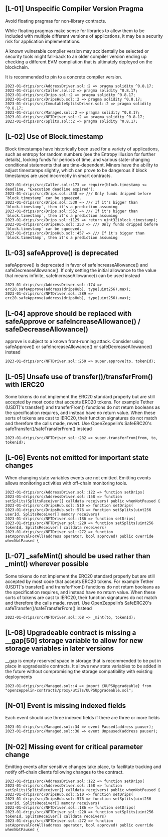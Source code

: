 

## [L-01] Unspecific Compiler Version Pragma

Avoid floating pragmas for non-library contracts.

While floating pragmas make sense for libraries to allow them to be included with multiple different versions of applications, it may be a security risk for application implementations.

A known vulnerable compiler version may accidentally be selected or security tools might fall-back to an older compiler version ending up checking a different EVM compilation that is ultimately deployed on the blockchain.

It is recommended to pin to a concrete compiler version.

```
2023-01-drips/src/AddressDriver.sol::2 => pragma solidity ^0.8.17;
2023-01-drips/src/Caller.sol::2 => pragma solidity ^0.8.17;
2023-01-drips/src/Drips.sol::2 => pragma solidity ^0.8.17;
2023-01-drips/src/DripsHub.sol::2 => pragma solidity ^0.8.17;
2023-01-drips/src/ImmutableSplitsDriver.sol::2 => pragma solidity ^0.8.17;
2023-01-drips/src/Managed.sol::2 => pragma solidity ^0.8.17;
2023-01-drips/src/NFTDriver.sol::2 => pragma solidity ^0.8.17;
2023-01-drips/src/Splits.sol::2 => pragma solidity ^0.8.17;
```

## [L-02] Use of Block.timestamp

Block timestamps have historically been used for a variety of applications, such as entropy for random numbers (see the Entropy Illusion for further details), locking funds for periods of time, and various state-changing conditional statements that are time-dependent. Miners have the ability to adjust timestamps slightly, which can prove to be dangerous if block timestamps are used incorrectly in smart contracts.

```
2023-01-drips/src/Caller.sol::173 => require(block.timestamp <= deadline, "Execution deadline expired");
2023-01-drips/src/Drips.sol::330 => /// Only funds dripped before `block.timestamp` can be squeezed.
2023-01-drips/src/Drips.sol::530 => /// If it's bigger than `block.timestamp`, then it's a prediction assuming
2023-01-drips/src/Drips.sol::552 => /// If it's bigger than `block.timestamp`, then it's a prediction assuming
2023-01-drips/src/Drips.sol::1129 => return uint32(block.timestamp);
2023-01-drips/src/DripsHub.sol::253 => /// Only funds dripped before `block.timestamp` can be squeezed.
2023-01-drips/src/DripsHub.sol::457 => /// If it's bigger than `block.timestamp`, then it's a prediction assuming
```

## [L-03] safeApprove() is deprecated

safeApprove() is deprecated in favor of safeIncreaseAllowance() and safeDecreaseAllowance(). If only setting the initial allowance to the value that means infinite, safeIncreaseAllowance() can be used instead

```
2023-01-drips/src/AddressDriver.sol::174 => erc20.safeApprove(address(dripsHub), type(uint256).max);
2023-01-drips/src/NFTDriver.sol::289 => erc20.safeApprove(address(dripsHub), type(uint256).max);
```

## [L-04] approve should be replaced with safeApprove or safeIncreaseAllowance() / safeDecreaseAllowance()

approve is subject to a known front-running attack. Consider using safeApprove() or safeIncreaseAllowance() or safeDecreaseAllowance() instead

```
2023-01-drips/src/NFTDriver.sol::250 => super.approve(to, tokenId);
```

## [L-05] Unsafe use of transfer()/transferFrom() with IERC20

Some tokens do not implement the ERC20 standard properly but are still accepted by most code that accepts ERC20 tokens. For example Tether (USDT)'s transfer() and transferFrom() functions do not return booleans as the specification requires, and instead have no return value. When these sorts of tokens are cast to IERC20, their function signatures do not match and therefore the calls made, revert. Use OpenZeppelin’s SafeERC20's safeTransfer()/safeTransferFrom() instead

```
2023-01-drips/src/NFTDriver.sol::282 => super.transferFrom(from, to, tokenId);
```

## [L-06] Events not emitted for important state changes

When changing state variables events are not emitted. Emitting events allows monitoring activities with off-chain monitoring tools.

```
2023-01-drips/src/AddressDriver.sol::122 => function setDrips(
2023-01-drips/src/AddressDriver.sol::158 => function setSplits(SplitsReceiver[] calldata receivers) public whenNotPaused {
2023-01-drips/src/DripsHub.sol::510 => function setDrips(
2023-01-drips/src/DripsHub.sol::576 => function setSplits(uint256 userId, SplitsReceiver[] memory receivers)
2023-01-drips/src/NFTDriver.sol::186 => function setDrips(
2023-01-drips/src/NFTDriver.sol::220 => function setSplits(uint256 tokenId, SplitsReceiver[] calldata receivers)
2023-01-drips/src/NFTDriver.sol::272 => function setApprovalForAll(address operator, bool approved) public override whenNotPaused {
```

## [L-07] _safeMint() should be used rather than _mint() wherever possible

Some tokens do not implement the ERC20 standard properly but are still accepted by most code that accepts ERC20 tokens. For example Tether (USDT)'s transfer() and transferFrom() functions do not return booleans as the specification requires, and instead have no return value. When these sorts of tokens are cast to IERC20, their function signatures do not match and therefore the calls made, revert. Use OpenZeppelin’s SafeERC20's safeTransfer()/safeTransferFrom() instead

```
2023-01-drips/src/NFTDriver.sol::68 => _mint(to, tokenId);
```

## [L-08] Upgradeable contract is missing a __gap[50] storage variable to allow for new storage variables in later versions

__gap is empty reserved space in storage that is recommended to be put in place in upgradeable contracts. It allows new state variables to be added in the future without compromising the storage compatibility with existing deployments

```
2023-01-drips/src/Managed.sol::4 => import {UUPSUpgradeable} from "openzeppelin-contracts/proxy/utils/UUPSUpgradeable.sol";
```

## [N-01] Event is missing indexed fields

Each event should use three indexed fields if there are three or more fields

```
2023-01-drips/src/Managed.sol::34 => event Paused(address pauser);
2023-01-drips/src/Managed.sol::38 => event Unpaused(address pauser);
```

## [N-02] Missing event for critical parameter change

Emitting events after sensitive changes take place, to facilitate tracking and notify off-chain clients following changes to the contract.

```
2023-01-drips/src/AddressDriver.sol::122 => function setDrips(
2023-01-drips/src/AddressDriver.sol::158 => function setSplits(SplitsReceiver[] calldata receivers) public whenNotPaused {
2023-01-drips/src/DripsHub.sol::510 => function setDrips(
2023-01-drips/src/DripsHub.sol::576 => function setSplits(uint256 userId, SplitsReceiver[] memory receivers)
2023-01-drips/src/NFTDriver.sol::186 => function setDrips(
2023-01-drips/src/NFTDriver.sol::220 => function setSplits(uint256 tokenId, SplitsReceiver[] calldata receivers)
2023-01-drips/src/NFTDriver.sol::272 => function setApprovalForAll(address operator, bool approved) public override whenNotPaused {
```

